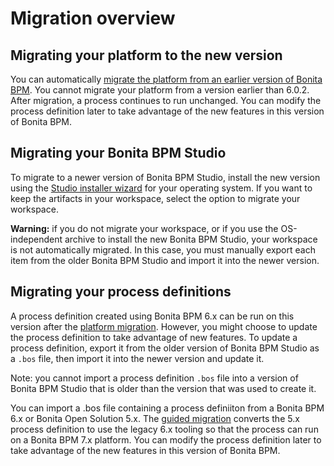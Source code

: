 # Migration overview

## Migrating your platform to the new version

You can automatically [migrate the platform from an earlier version of Bonita BPM](migrate-from-an-earlier-version-of-bonita-bpm.md). You cannot migrate your platform from a version earlier than 6.0.2\. 
After migration, a process continues to run unchanged. You can modify the process definition later to take advantage of the new features in this version of Bonita BPM.

## Migrating your Bonita BPM Studio

To migrate to a newer version of Bonita BPM Studio, install the new version using the [Studio installer wizard](bonita-bpm-studio-installation.md) for your operating system.
If you want to keep the artifacts in your workspace, select the option to migrate your workspace. 

**Warning:** if you do not migrate your workspace, or if you use the OS-independent archive to install the new Bonita BPM Studio, 
your workspace is not automatically migrated. In this case, you must manually export each item from the older Bonita BPM Studio and import it into the newer version. 

## Migrating your process definitions

A process definition created using Bonita BPM 6.x can be run on this version after the [platform migration](migrate-from-an-earlier-version-of-bonita-bpm.md). 
However, you might choose to update the process definition to take advantage of new features. 
To update a process definition, export it from the older version of Bonita BPM Studio as a `.bos` file, then import it into the 
newer version and update it.

Note: you cannot import a process definition `.bos` file into a version of Bonita BPM Studio that is older than the version 
that was used to create it.

You can import a .bos file containing a process definiiton from a Bonita BPM 6.x or Bonita Open Solution 5.x. 
The [guided migration](migrate-a-process-from-bonita-open-solution-5-x.md) converts the 5.x process definition to use the legacy 6.x tooling so that the process can run on a Bonita BPM 7.x platform. 
You can modify the process definition later to take advantage of the new features in this version of Bonita BPM.
